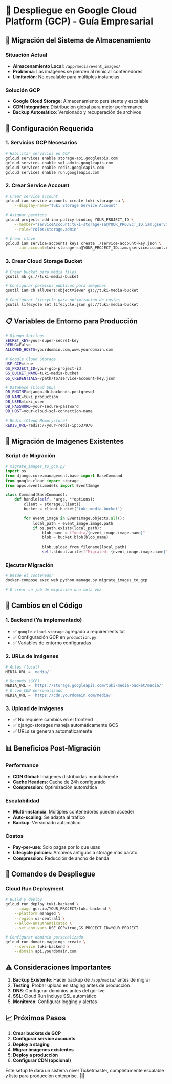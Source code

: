 # 🚀 Despliegue en Google Cloud Platform (GCP) - Guía Empresarial

## 📁 Migración del Sistema de Almacenamiento

### Situación Actual
- **Almacenamiento Local**: `/app/media/event_images/`
- **Problema**: Las imágenes se pierden al reiniciar contenedores
- **Limitación**: No escalable para múltiples instancias

### Solución GCP
- **Google Cloud Storage**: Almacenamiento persistente y escalable
- **CDN Integration**: Distribución global para mejor performance
- **Backup Automático**: Versionado y recuperación de archivos

## 🔧 Configuración Requerida

### 1. Servicios GCP Necesarios

```bash
# Habilitar servicios en GCP
gcloud services enable storage-api.googleapis.com
gcloud services enable sql-admin.googleapis.com
gcloud services enable redis.googleapis.com
gcloud services enable run.googleapis.com
```

### 2. Crear Service Account

```bash
# Crear service account
gcloud iam service-accounts create tuki-storage-sa \
    --display-name="Tuki Storage Service Account"

# Asignar permisos
gcloud projects add-iam-policy-binding YOUR_PROJECT_ID \
    --member="serviceAccount:tuki-storage-sa@YOUR_PROJECT_ID.iam.gserviceaccount.com" \
    --role="roles/storage.admin"

# Crear clave
gcloud iam service-accounts keys create ./service-account-key.json \
    --iam-account=tuki-storage-sa@YOUR_PROJECT_ID.iam.gserviceaccount.com
```

### 3. Crear Cloud Storage Bucket

```bash
# Crear bucket para media files
gsutil mb gs://tuki-media-bucket

# Configurar permisos públicos para imágenes
gsutil iam ch allUsers:objectViewer gs://tuki-media-bucket

# Configurar lifecycle para optimización de costos
gsutil lifecycle set lifecycle.json gs://tuki-media-bucket
```

## 📋 Variables de Entorno para Producción

```bash
# Django Settings
SECRET_KEY=your-super-secret-key
DEBUG=False
ALLOWED_HOSTS=yourdomain.com,www.yourdomain.com

# Google Cloud Storage
USE_GCP=true
GS_PROJECT_ID=your-gcp-project-id
GS_BUCKET_NAME=tuki-media-bucket
GS_CREDENTIALS=/path/to/service-account-key.json

# Database (Cloud SQL)
DB_ENGINE=django.db.backends.postgresql
DB_NAME=tuki_production
DB_USER=tuki_user
DB_PASSWORD=your-secure-password
DB_HOST=your-cloud-sql-connection-name

# Redis (Cloud Memorystore)
REDIS_URL=redis://your-redis-ip:6379/0
```

## 🔄 Migración de Imágenes Existentes

### Script de Migración

```python
# migrate_images_to_gcp.py
import os
from django.core.management.base import BaseCommand
from google.cloud import storage
from apps.events.models import EventImage

class Command(BaseCommand):
    def handle(self, *args, **options):
        client = storage.Client()
        bucket = client.bucket('tuki-media-bucket')
        
        for event_image in EventImage.objects.all():
            local_path = event_image.image.path
            if os.path.exists(local_path):
                blob_name = f"media/{event_image.image.name}"
                blob = bucket.blob(blob_name)
                
                blob.upload_from_filename(local_path)
                self.stdout.write(f"Migrated: {event_image.image.name}")
```

### Ejecutar Migración

```bash
# Desde el contenedor
docker-compose exec web python manage.py migrate_images_to_gcp

# O crear un job de migración una sola vez
```

## 🚀 Cambios en el Código

### 1. Backend (Ya implementado)
- ✅ `google-cloud-storage` agregado a requirements.txt
- ✅ Configuración GCP en `production.py`
- ✅ Variables de entorno configuradas

### 2. URLs de Imágenes
```python
# Antes (local)
MEDIA_URL = 'media/'

# Después (GCP)
MEDIA_URL = 'https://storage.googleapis.com/tuki-media-bucket/media/'
# O con CDN personalizado
MEDIA_URL = 'https://cdn.yourdomain.com/media/'
```

### 3. Upload de Imágenes
- ✅ No requiere cambios en el frontend
- ✅ django-storages maneja automáticamente GCS
- ✅ URLs se generan automáticamente

## 📊 Beneficios Post-Migración

### Performance
- **CDN Global**: Imágenes distribuidas mundialmente
- **Cache Headers**: Cache de 24h configurado
- **Compression**: Optimización automática

### Escalabilidad
- **Multi-instancia**: Múltiples contenedores pueden acceder
- **Auto-scaling**: Se adapta al tráfico
- **Backup**: Versionado automático

### Costos
- **Pay-per-use**: Solo pagas por lo que usas
- **Lifecycle policies**: Archivos antiguos a storage más barato
- **Compression**: Reducción de ancho de banda

## 🔧 Comandos de Despliegue

### Cloud Run Deployment
```bash
# Build y deploy
gcloud run deploy tuki-backend \
    --image gcr.io/YOUR_PROJECT/tuki-backend \
    --platform managed \
    --region us-central1 \
    --allow-unauthenticated \
    --set-env-vars USE_GCP=true,GS_PROJECT_ID=YOUR_PROJECT

# Configurar dominio personalizado
gcloud run domain-mappings create \
    --service tuki-backend \
    --domain api.yourdomain.com
```

## ⚠️ Consideraciones Importantes

1. **Backup Existente**: Hacer backup de `/app/media/` antes de migrar
2. **Testing**: Probar upload en staging antes de producción  
3. **DNS**: Configurar dominios antes del go-live
4. **SSL**: Cloud Run incluye SSL automático
5. **Monitoreo**: Configurar logging y alertas

## 📈 Próximos Pasos

1. **Crear buckets de GCP**
2. **Configurar service accounts**
3. **Deploy a staging**
4. **Migrar imágenes existentes**
5. **Deploy a producción**
6. **Configurar CDN (opcional)**

Este setup te dará un sistema nivel Ticketmaster, completamente escalable y listo para producción enterprise. 🎫✨ 